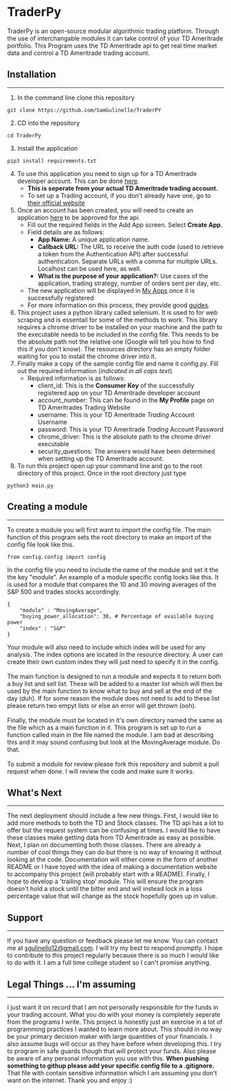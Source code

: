 # **TraderPy**
TraderPy is an open-source modular algorithmic trading platform. Through the use of interchangable modules it can take control of your TD Ameritrade portfolio. This Program uses the TD Ameritrade api to get real time market data and control a TD Ameritrade trading account.

## Installation

---

1. In the command line clone this repository
```
git clone https://github.com/SamGulinello/TraderPY
```
2. CD into the repository
```
cd TraderPy
```
3. Install the application
```
pip3 install requirements.txt
```
4. To use this application you need to sign up for a TD Ameritrade developer account. This can be done [here](https://developer.tdameritrade.com/).
    - **This is seperate from your actual TD Ameritrade trading account.** 
    - To set up a Trading account, if you don't already have one, go to [their official website](https://www.tdameritrade.com/home.page)
5. Once an account has been created, you will need to create an application [here](https://developer.tdameritrade.com/user/me/apps/add) to be approved for the api.
    - Fill out the required fields in the Add App screen. Select **Create App**. 
    - Field details are as follows:
        - **App Name:** A unique application name.
        - **Callback URL:** The URL to receive the auth code (used to retrieve a token from the Authentication API) after successful authentication. Separate URLs with a comma for multiple URLs. Localhost can be used here, as well.
        - **What is the purpose of your application?:** Use cases of the application, trading strategy, number of orders sent per day, etc.
    - The new application will be displayed in [My Apps](https://developer.tdameritrade.com/user/me/apps) once it is successfully registered
    - For more information on this process, they provide good [guides](https://developer.tdameritrade.com/guides).
6. This project uses a python library called selenium. It is used to for web scraping and is essentail for some of the methods to work. This  library requires a chrome driver to be installed on your machine and the path to the executable needs to be included in the config file. This needs to be the absolute path not the relative one (Google will tell you how to find this if you don't know). The resources directory has an empty folder waiting for you to install the chrome driver into it. 
7. Finally make a copy of the sample config file and name it config.py. Fill out the required information (*indicated in all caps text*)
    - Required information is as follows:
        - client_id: This is the **Consumer Key** of the successfully registered app on your TD Ameritrade developer account
        - account_number: This can be found in the **My Profile** page on TD Ameritrades Trading Website
        - username: This is your TD Ameritrade *Trading* Account Username
        - password: This is your TD Ameritrade *Trading* Account Password
        - chrome_driver: This is the absolute path to the chrome driver executable
        - security_questions: The answers would have been determined when setting up the TD Ameritrade account.
8. To run this project open up your command line and go to the root directory of this project. Once in the root directory just type
```
python3 main.py
```

## Creating a module

---

To create a module you will first want to import the config file. The main function of this program sets the root directory to make an import of the config file look like this.
```
from config.config import config
```
In the config file you need to include the name of the module and set it the the key "module". An example of a module specific config looks like this. It is used for a module that compares the 10 and 30 moving averages of the S&P 500 and trades stocks accordingly. 
```
{
    "module" : "MovingAverage",
    "buying_power_allocation": 30, # Percentage of available buying power
    "index" : "S&P"
}
```
Your module will also need to include which index will be used for any analysis. The index options are located in the resource directory. A user can create their own custom index they will just need to specify it in the config.\
\
The main function is designed to run a module and expects it to return both a buy list and sell list. These will be added to a master list which will then be used by the main function to know what to buy and sell at the end of the day (duh). If for some reason the module does not need to add to these list please return two empyt lists or else an error will get thrown (ooh).\
\
Finally, the module must be located in it's own directory named the same as the file which as a main function in it. This program is set up to run a function called main in the file named the module. I am bad at describing this and it may sound confusing but look at the MovingAverage module. Do that.\
\
To submit a module for review please fork this repository and submit a pull request when done. I will review the code and make sure it works. 

## What's Next

---

The next deployment should include a few new things. First, I would like to add more methods to both the TD and Stock classes. The TD api has a lot to offer but the request system can be confusing at times. I would like to have these classes make getting data from TD Ameritrade as easy as possible. Next, I plan on documenting both those classes. There are already a number of cool things they can do but there is no way of knowing it without looking at the code. Documentation will either come in the form of another README or I have toyed with the idea of making a documentation website to accompany this project (will probably start with a README). Finally, I hope to develop a 'trailing stop' module. This will ensure the program doesn't hold a stock until the bitter end and will instead lock in a loss percentage value that will change as the stock hopefully goes up in value.

## Support

---

If you have any question or feedback please let me know. You can contact me at sgulinello12@gmail.com. I will try my best to respond promptly. I hope to contribute to this project regularly because there is so much I would like to do with it. I am a full time college student so I can't promise anything. 

## Legal Things ... I'm assuming

---

I just want it on record that I am not personally responsible for the funds in your trading account. What you do with your money is completely seperate from the programs I write. This project is honestly just an exercise in a lot of programming practices I wanted to learn more about. This should in no way be your primary decision maker with large quantities of your financials. I also assume bugs will occur as they have before when developing this. I try to program in safe guards though that will protect your funds. Also please be aware of any personal information you use with this. **When pushing something to githup please add your specific config file to a .gitignore.** That file with contain sensitive information which I am assuming you don't want on the internet. Thank you and enjoy :)

